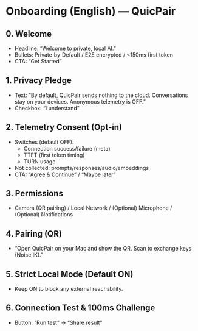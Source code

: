 # Onboarding (English) — QuicPair

## 0. Welcome
- Headline: “Welcome to private, local AI.”
- Bullets: Private‑by‑Default / E2E encrypted / <150ms first token
- CTA: “Get Started”

## 1. Privacy Pledge
- Text: “By default, QuicPair sends nothing to the cloud. Conversations stay on your devices. Anonymous telemetry is OFF.”
- Checkbox: “I understand”

## 2. Telemetry Consent (Opt‑in)
- Switches (default OFF):
  - Connection success/failure (meta)
  - TTFT (first token timing)
  - TURN usage
- Not collected: prompts/responses/audio/embeddings
- CTA: “Agree & Continue” / “Maybe later”

## 3. Permissions
- Camera (QR pairing) / Local Network / (Optional) Microphone / (Optional) Notifications

## 4. Pairing (QR)
- “Open QuicPair on your Mac and show the QR. Scan to exchange keys (Noise IK).”

## 5. Strict Local Mode (Default ON)
- Keep ON to block any external reachability.

## 6. Connection Test & 100ms Challenge
- Button: “Run test” → “Share result”
